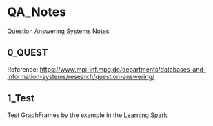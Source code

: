 # QA_Notes
  Question Answering Systems Notes
## 0_QUEST
  Reference: https://www.mpi-inf.mpg.de/departments/databases-and-information-systems/research/question-answering/
## 1_Test
  Test GraphFrames by the example in the [Learning Spark](https://github.com/BraveJean/QA_Notes/tree/master/2_Book)
